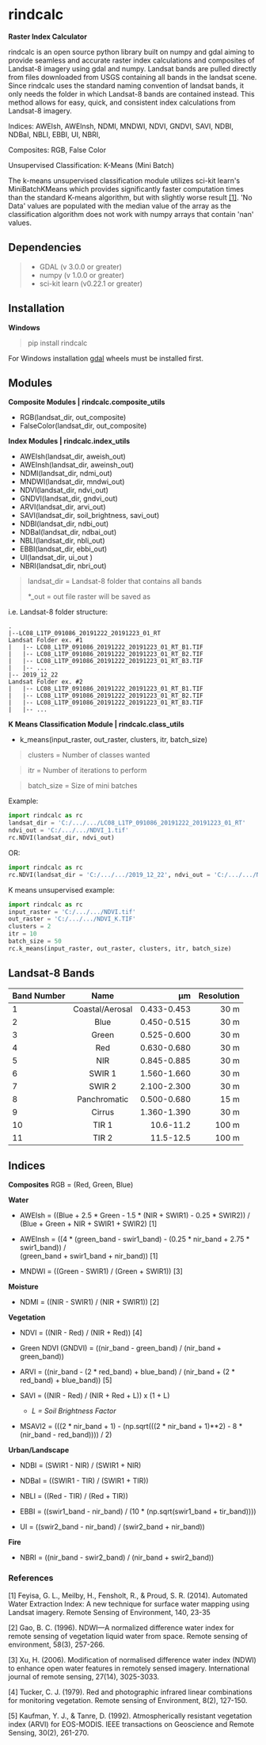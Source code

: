 # rindcalc
**Raster Index Calculator**


rindcalc is an open source python library built on numpy and gdal aiming to provide seamless and accurate raster index 
calculations and composites of 
Landsat-8 imagery using gdal and numpy. Landsat bands are pulled directly from files downloaded from USGS containing 
all bands 
in the landsat scene. Since rindcalc uses the standard naming convention of landsat bands, it only needs the folder in 
which Landsat-8 bands are contained instead. This method allows for easy, quick, and consistent index calculations
from Landsat-8 imagery.   

Indices: AWEIsh, AWEInsh, NDMI, MNDWI, NDVI, GNDVI, SAVI, NDBI, NDBaI, NBLI, EBBI, UI, NBRI,

Composites: RGB, False Color

Unsupervised Classification: K-Means (Mini Batch)

The k-means unsupervised classification module utilizes sci-kit learn's MiniBatchKMeans which provides significantly 
faster computation times than the standard K-means algorithm, but with slightly worse result 
[[1]](https://scikit-learn.org/stable/modules/clustering.html#mini-batch-kmeans).
'No Data' values are populated with the median value of the array as the classification algorithm does not work 
with numpy arrays that contain 'nan' values.


## Dependencies
> * GDAL (v 3.0.0 or greater)
> * numpy (v 1.0.0 or greater)
> * sci-kit learn (v0.22.1 or greater)

## Installation 
**Windows**

>pip install rindcalc

For Windows installation [gdal](https://pypi.org/project/GDAL/) wheels must be installed first.

## Modules

**Composite Modules | rindcalc.composite_utils**
* RGB(landsat_dir, out_composite)
* FalseColor(landsat_dir, out_composite)

**Index Modules | rindcalc.index_utils**
* AWEIsh(landsat_dir, aweish_out)
* AWEInsh(landsat_dir, aweinsh_out)
* NDMI(landsat_dir, ndmi_out)
* MNDWI(landsat_dir, mndwi_out)
* NDVI(landsat_dir, ndvi_out)
* GNDVI(landsat_dir, gndvi_out)
* ARVI(landsat_dir, arvi_out)
* SAVI(landsat_dir, soil_brightness, savi_out)
* NDBI(landsat_dir, ndbi_out)
* NDBaI(landsat_dir, ndbai_out)
* NBLI(landsat_dir, nbli_out)
* EBBI(landsat_dir, ebbi_out)
* UI(landsat_dir, ui_out )
* NBRI(landsat_dir, nbri_out)

> landsat_dir = Landsat-8 folder that contains all bands
> 
>*_out = out file raster will be saved as

i.e. Landsat-8 folder structure:
```textmate
.
|--LC08_L1TP_091086_20191222_20191223_01_RT                     Landsat Folder ex. #1
|   |-- LC08_L1TP_091086_20191222_20191223_01_RT_B1.TIF
|   |-- LC08_L1TP_091086_20191222_20191223_01_RT_B2.TIF
|   |-- LC08_L1TP_091086_20191222_20191223_01_RT_B3.TIF
|   |-- ...
|-- 2019_12_22                                                  Landsat Folder ex. #2
|   |-- LC08_L1TP_091086_20191222_20191223_01_RT_B1.TIF
|   |-- LC08_L1TP_091086_20191222_20191223_01_RT_B2.TIF
|   |-- LC08_L1TP_091086_20191222_20191223_01_RT_B3.TIF
|   |-- ...
```

**K Means Classification Module | rindcalc.class_utils**

* k_means(input_raster, out_raster, clusters, itr, batch_size)
> clusters = Number of classes wanted

> itr = Number of iterations to perform

> batch_size = Size of mini batches

Example:

```python
import rindcalc as rc
landsat_dir = 'C:/.../.../LC08_L1TP_091086_20191222_20191223_01_RT'
ndvi_out = 'C:/.../.../NDVI_1.tif'
rc.NDVI(landsat_dir, ndvi_out)
```
OR:

```python
import rindcalc as rc
rc.NDVI(landsat_dir = 'C:/.../.../2019_12_22', ndvi_out = 'C:/.../.../NDVI_2.tif')
```

K means unsupervised example:
```python
import rindcalc as rc
input_raster = 'C:/.../.../NDVI.tif'
out_raster = 'C:/.../.../NDVI_K.TIF'
clusters = 2
itr = 10
batch_size = 50
rc.k_means(input_raster, out_raster, clusters, itr, batch_size)
```

## Landsat-8 Bands


| Band Number      |     Name    | µm   | Resolution   |
| ------------- |:-------------:| -----:|-----:|
| 1| Coastal/Aerosal| 0.433-0.453 |30 m|
| 2| Blue           | 0.450-0.515 |30 m |
| 3| Green          | 0.525-0.600 |30 m |
| 4| Red            | 0.630-0.680 |30 m |
| 5| NIR            | 0.845-0.885 |30 m |
| 6| SWIR 1         | 1.560-1.660 |30 m |
| 7| SWIR 2         | 2.100-2.300 |30 m |
| 8| Panchromatic   | 0.500-0.680 |15 m |
| 9| Cirrus         | 1.360-1.390 |30 m |
| 10| TIR 1         | 10.6-11.2   |100 m |
| 11| TIR 2         | 11.5-12.5   |100 m |


## Indices

**Composites**
RGB = (Red, Green, Blue)

**Water**
- AWEIsh = ((Blue + 2.5 * Green - 1.5 * (NIR + SWIR1) - 0.25 * SWIR2)) / 
              (Blue + Green + NIR + SWIR1 + SWIR2) [1]

- AWEInsh = ((4 * (green_band - swir1_band) - (0.25 * nir_band + 2.75 * swir1_band)) /  
               (green_band + swir1_band + nir_band)) [1]

- MNDWI = ((Green - SWIR1) / (Green + SWIR1))  [3]

**Moisture**

- NDMI = ((NIR - SWIR1) / (NIR + SWIR1)) [2]

**Vegetation**
- NDVI = ((NIR - Red) / (NIR + Red)) [4]

- Green NDVI (GNDVI) = ((nir_band - green_band) / (nir_band + green_band)) 
    
- ARVI = ((nir_band - (2 * red_band) + blue_band) / (nir_band + (2 * red_band) + blue_band)) [5]
    
- SAVI = ((NIR - Red) / (NIR + Red + L)) x (1 + L) 
    - *L = Soil Brightness Factor*
- MSAVI2 = (((2 * nir_band + 1) - (np.sqrt(((2 * nir_band + 1)**2) - 8 * (nir_band - red_band)))) / 2)

**Urban/Landscape**
- NDBI = (SWIR1 - NIR) / (SWIR1 + NIR)

- NDBaI = ((SWIR1 - TIR) / (SWIR1 + TIR))

- NBLI = ((Red - TIR) / (Red + TIR))

- EBBI = ((swir1_band - nir_band) / (10 * (np.sqrt(swir1_band + tir_band))))

- UI = ((swir2_band - nir_band) / (swir2_band + nir_band))

**Fire**

- NBRI = ((nir_band - swir2_band) / (nir_band + swir2_band))


### References
[1] Feyisa, G. L., Meilby, H., Fensholt, R., & Proud, S. R. (2014). Automated Water Extraction Index: A new technique for surface water mapping using Landsat imagery. Remote Sensing of Environment, 140, 23-35

[2] Gao, B. C. (1996). NDWI—A normalized difference water index for remote sensing of vegetation liquid water from space. Remote sensing of environment, 58(3), 257-266.

[3] Xu, H. (2006). Modification of normalised difference water index (NDWI) to enhance open water features in remotely sensed imagery. International journal of remote sensing, 27(14), 3025-3033.

[4] Tucker, C. J. (1979). Red and photographic infrared linear combinations for monitoring vegetation. Remote sensing of Environment, 8(2), 127-150.

[5] Kaufman, Y. J., & Tanre, D. (1992). Atmospherically resistant vegetation index (ARVI) for EOS-MODIS. IEEE transactions on Geoscience and Remote Sensing, 30(2), 261-270.